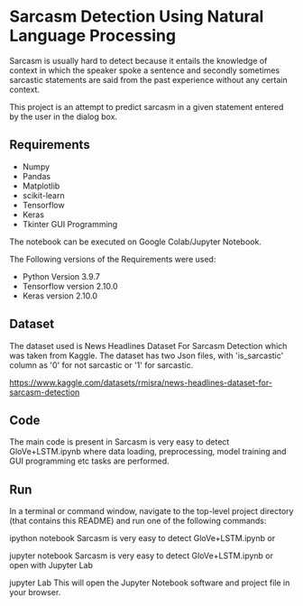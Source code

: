 
# Sarcasm Detection Using Natural Language Processing

Sarcasm is usually hard to detect because it entails the knowledge of context in which the speaker spoke a sentence and secondly sometimes sarcastic statements are said from the past experience without any certain context.

This project is an attempt to predict sarcasm in a given statement entered by the user in the dialog box.


## Requirements
- Numpy
- Pandas
- Matplotlib
- scikit-learn
- Tensorflow
- Keras
- Tkinter GUI Programming

The notebook can be executed on Google Colab/Jupyter Notebook.

The Following versions of the Requirements were used:

- Python Version 3.9.7
- Tensorflow version 2.10.0
- Keras version 2.10.0

## Dataset

The dataset used is News Headlines Dataset For Sarcasm Detection which was taken from Kaggle. The dataset has two Json files, with 'is_sarcastic' column as '0' for not sarcastic or '1' for sarcastic. 

https://www.kaggle.com/datasets/rmisra/news-headlines-dataset-for-sarcasm-detection

## Code

The main code is present in Sarcasm is very easy to detect GloVe+LSTM.ipynb where data loading, preprocessing, model training and GUI programming etc tasks are performed.

## Run

In a terminal or command window, navigate to the top-level project directory (that contains this README) and run one of the following commands:

ipython notebook Sarcasm is very easy to detect GloVe+LSTM.ipynb
or

jupyter notebook Sarcasm is very easy to detect GloVe+LSTM.ipynb
or open with Jupyter Lab

jupyter Lab
This will open the Jupyter Notebook software and project file in your browser.

